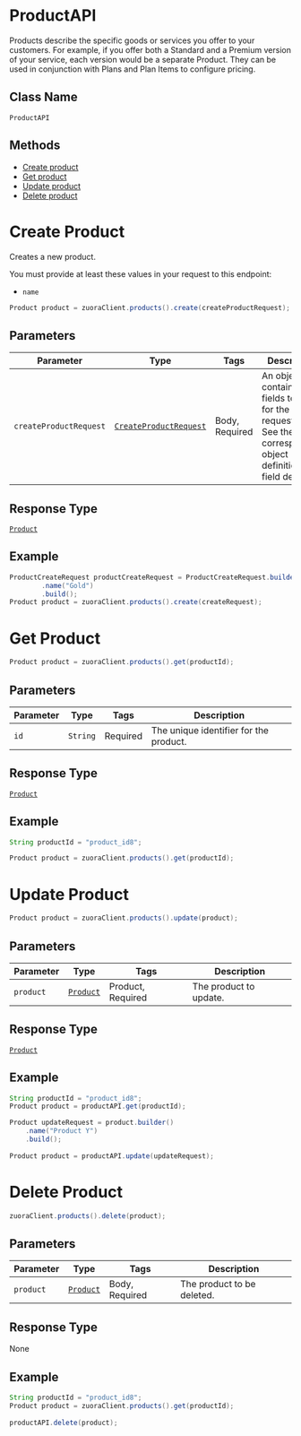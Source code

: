 # ProductAPI

Products describe the specific goods or services you offer to your customers. For example, if you offer both a Standard and a Premium version of your service, each version would be a separate Product. They can be used in conjunction with Plans and Plan Items to configure pricing.



## Class Name

`ProductAPI`

## Methods

* [Create product](/doc/product.md#create-product)
* [Get product](/doc/product.md#get-product)
* [Update product](/doc/product.md#update-product)
* [Delete product](/doc/product.md#delete-product)



# Create Product

Creates a new product.

You must provide at least these values in your request to this endpoint:

- `name`


```java
Product product = zuoraClient.products().create(createProductRequest);
```

## Parameters

| Parameter | Type | Tags | Description |
|  --- | --- | --- | --- |
| `createProductRequest` | [`CreateProductRequest`](/doc/models/create-product-request.md) | Body, Required | An object containing the fields to POST for the request.<br>See the corresponding object definition for field details. |

## Response Type

[`Product`](/doc/models/product.md)

## Example

```java
ProductCreateRequest productCreateRequest = ProductCreateRequest.builder()
        .name("Gold")
        .build();
Product product = zuoraClient.products().create(createRequest);
```

# Get Product

```java
Product product = zuoraClient.products().get(productId);
```

## Parameters

| Parameter | Type | Tags | Description |
|  --- | --- | --- | --- |
| `id` | `String` | Required | The unique identifier for the product. |


## Response Type

[`Product`](/doc/models/product.md)


## Example 

```java
String productId = "product_id8";

Product product = zuoraClient.products().get(productId);
```


# Update Product

```java
Product product = zuoraClient.products().update(product);
```


## Parameters

| Parameter | Type | Tags | Description |
|  --- | --- | --- | --- |
| `product` | [`Product`](/doc/models/product.md) | Product, Required | The product to update. |


## Response Type

[`Product`](/doc/models/product.md)


## Example 

```java
String productId = "product_id8";
Product product = productAPI.get(productId);

Product updateRequest = product.builder()
    .name("Product Y")
    .build();
    
Product product = productAPI.update(updateRequest);
```


# Delete Product

```java
zuoraClient.products().delete(product);
```


## Parameters

| Parameter | Type | Tags | Description |
|  --- | --- | --- | --- |
| `product` | [`Product`](/doc/models/product.md) | Body, Required | The product to be deleted. |


## Response Type
None


## Example 

```java
String productId = "product_id8";
Product product = zuoraClient.products().get(productId);
   
productAPI.delete(product);
```






